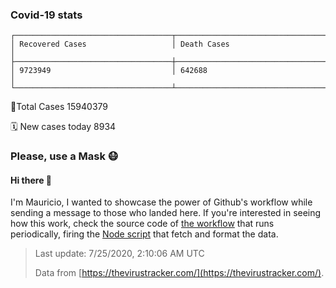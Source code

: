 
### Covid-19 stats

```
┌───────────────────────────────────┬───────────────────────────────────┐
│ Recovered Cases                   │ Death Cases                       │
├───────────────────────────────────┼───────────────────────────────────┤
│ 9723949                           │ 642688                            │
└───────────────────────────────────┴───────────────────────────────────┘
```

🦠Total Cases 15940379

🗓 New cases today 8934

### Please, use a Mask 😷

#### Hi there 👋
I'm Mauricio, I wanted to showcase the power of Github's workflow while sending a message to those who landed here.
If you're interested in seeing how this work, check the source code of [the workflow](https://github.com/mdottavio/mdottavio/blob/master/.github/workflows/updateReadme.yml) that runs periodically, firing
the [Node script](https://github.com/mdottavio/mdottavio/tree/covidstats) that fetch and format the data.

> Last update: 7/25/2020, 2:10:06 AM UTC
>
> Data from [https://thevirustracker.com/](https://thevirustracker.com/).
